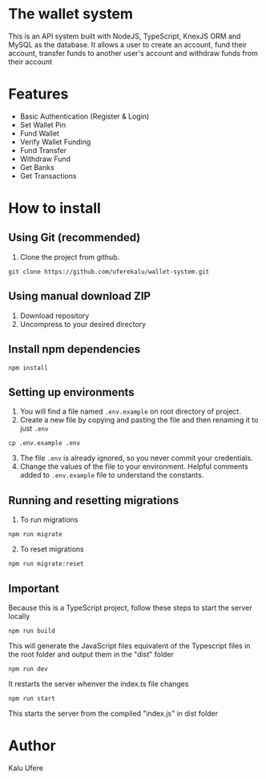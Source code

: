 # The wallet system
This is an API system built with NodeJS, TypeScript, KnexJS ORM and MySQL as the database. It allows a user to create an account, fund their account, transfer funds to another user's account and withdraw funds from their account

# Features
- Basic Authentication (Register & Login)
- Set Wallet Pin
- Fund Wallet
- Verify Wallet Funding
- Fund Transfer
- Withdraw Fund
- Get Banks
- Get Transactions

# How to install

## Using Git (recommended)
1. Clone the project from github.

```
git clone https://github.com/uferekalu/wallet-system.git
```

## Using manual download ZIP

1. Download repository
2. Uncompress to your desired directory

## Install npm dependencies

```
npm install
```

## Setting up environments
1. You will find a file named `.env.example` on root directory of project.
2. Create a new file by copying and pasting the file and then renaming it to just `.env`

```
cp .env.example .env
```
3. The file `.env` is already ignored, so you never commit your credentials.
4. Change the values of the file to your environment. Helpful comments added to `.env.example` file to understand the constants.

## Running and resetting migrations

1. To run migrations
```
npm run migrate
```
2. To reset migrations
```
npm run migrate:reset
```

## Important
Because this is a TypeScript project, follow these steps to start the server locally
```
npm run build
```
This will generate the JavaScript files equivalent of the Typescript files in the root folder and output
them in the "dist" folder

```
npm run dev
```
It restarts the server whenver the index.ts file changes

```
npm run start
```
This starts the server from the compiled "index.js" in dist folder

# Author
Kalu Ufere